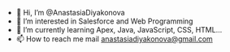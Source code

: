 - 👋 Hi, I’m @AnastasiaDiyakonova
- 👀 I’m interested in Salesforce and Web Programming
- 🌱 I’m currently learning Apex, Java, JavaScript, CSS, HTML...
- 📫 How to reach me mail anastasiadiyakonova@gmail.com
